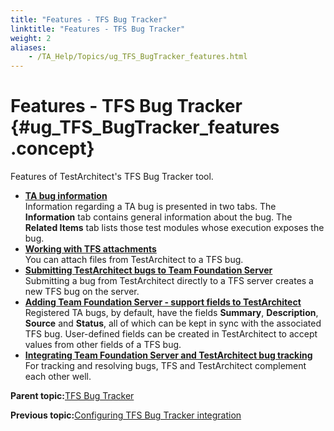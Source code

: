 ```yaml
--- 
title: "Features - TFS Bug Tracker"
linktitle: "Features - TFS Bug Tracker"
weight: 2
aliases: 
    - /TA_Help/Topics/ug_TFS_BugTracker_features.html
---
```

# Features - TFS Bug Tracker {#ug_TFS_BugTracker_features .concept}

Features of TestArchitect's TFS Bug Tracker tool.

-   **[TA bug information](../../TA_Help/Topics/Bug_information_TFS.html)**  
Information regarding a TA bug is presented in two tabs. The **Information** tab contains general information about the bug. The **Related Items** tab lists those test modules whose execution exposes the bug.
-   **[Working with TFS attachments](../../TA_Help/Topics/Bug_working_attachments_TFS.html)**  
You can attach files from TestArchitect to a TFS bug.
-   **[Submitting TestArchitect bugs to Team Foundation Server](../../TA_Help/Topics/TFS_submitting_bug.html)**  
Submitting a bug from TestArchitect directly to a TFS server creates a new TFS bug on the server.
-   **[Adding Team Foundation Server - support fields to TestArchitect](../../TA_Help/Topics/Bugs_defined_field_TFS.html)**  
Registered TA bugs, by default, have the fields **Summary**, **Description**, **Source** and **Status**, all of which can be kept in sync with the associated TFS bug. User-defined fields can be created in TestArchitect to accept values from other fields of a TFS bug.
-   **[Integrating Team Foundation Server and TestArchitect bug tracking](../../TA_Help/Topics/Bugs_working_known_bug_TFS.html)**  
For tracking and resolving bugs, TFS and TestArchitect complement each other well.

**Parent topic:**[TFS Bug Tracker](../../TA_Help/Topics/ug_TFS_BugTracker.html)

**Previous topic:**[Configuring TFS Bug Tracker integration](../../TA_Help/Topics/ug_TFS_BugTracker_configuration.html)

